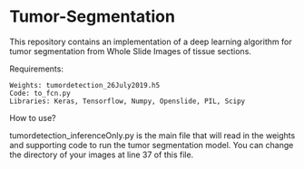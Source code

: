 # Tumor-Segmentation
This repository contains an implementation of a deep learning algorithm for tumor segmentation from Whole Slide Images of tissue sections.

Requirements: 
    
    Weights: tumordetection_26July2019.h5
    Code: to_fcn.py 
    Libraries: Keras, Tensorflow, Numpy, Openslide, PIL, Scipy
    
How to use?

tumordetection_inferenceOnly.py is the main file that will read in the weights and supporting code to run the tumor segmentation model. You can change the directory of your images at line 37 of this file. 
